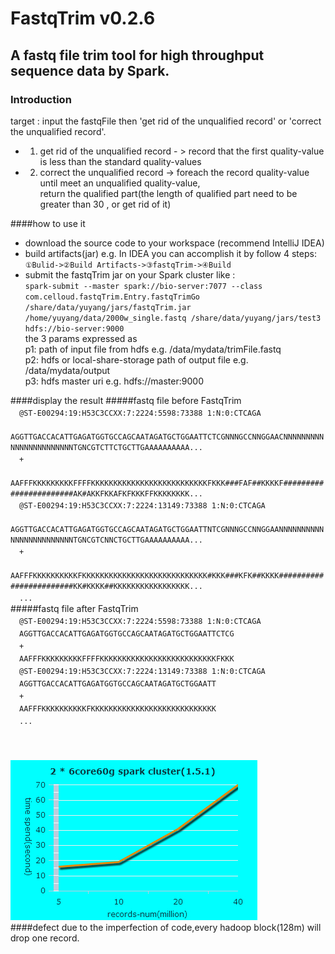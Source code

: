 FastqTrim v0.2.6
===
A fastq file trim tool for high throughput sequence data by Spark.
---
### Introduction
target : input the fastqFile then 'get rid of the unqualified record' or 'correct the unqualified record'.<br>
* 1. get rid of the unqualified record - > record that the first quality-value is less than the standard quality-values
* 2. correct the unqualified record -> foreach the record quality-value until meet an unqualified quality-value,
<br>return the qualified part(the length of qualified part need to be greater than 30 , or get rid of it)

####how to use it
* download the source code to your workspace (recommend IntelliJ IDEA)
* build artifacts(jar) e.g. In IDEA you can accomplish it by follow 4 steps:<br> `①Bulid->②Build Artifacts->③fastqTrim->④Build`
* submit the fastqTrim jar on your Spark cluster like :<br>
`spark-submit --master spark://bio-server:7077 --class com.celloud.fastqTrim.Entry.fastqTrimGo /share/data/yuyang/jars/fastqTrim.jar /home/yuyang/data/2000w_single.fastq /share/data/yuyang/jars/test3 hdfs://bio-server:9000` <br>the 3 params expressed as <br>
p1: path of input file from hdfs e.g. /data/mydata/trimFile.fastq<br>
p2: hdfs or local-share-storage path of output file e.g. /data/mydata/output<br>
p3: hdfs master uri e.g. hdfs://master:9000<br>

####display the result
#####fastq file before FastqTrim<br>
　`@ST-E00294:19:H53C3CCXX:7:2224:5598:73388 1:N:0:CTCAGA`<br>
　`AGGTTGACCACATTGAGATGGTGCCAGCAATAGATGCTGGAATTCTCGNNNGCCNNGGAACNNNNNNNNNNNNNNNNNNNNNNNTGNCGTCTTCTGCTTGAAAAAAAAAA...`<br>
　`+`<br>
　`AAFFFKKKKKKKKKFFFFKKKKKKKKKKKKKKKKKKKKKKKKKKFKKK###FAF##KKKKF#######################AK#AKKFKKAFKFKKKFFKKKKKKKK...`<br>
　`@ST-E00294:19:H53C3CCXX:7:2224:13149:73388 1:N:0:CTCAGA`<br>
　`AGGTTGACCACATTGAGATGGTGCCAGCAATAGATGCTGGAATTNTCGNNNGCCNNGGAANNNNNNNNNNNNNNNNNNNNNNNNTGNCGTCNNCTGCTTGAAAAAAAAAA...`<br>
　`+`<br>
　`AAFFFKKKKKKKKKKFKKKKKKKKKKKKKKKKKKKKKKKKKKKK#KKK###KFK##KKKK########################KK#KKKK##KKKKKKKKKKKKKKKKK...`<br>
　`...`<br>
#####fastq file after FastqTrim<br>
　`@ST-E00294:19:H53C3CCXX:7:2224:5598:73388 1:N:0:CTCAGA`<br>
　`AGGTTGACCACATTGAGATGGTGCCAGCAATAGATGCTGGAATTCTCG`<br>
　`+`<br>
　`AAFFFKKKKKKKKKFFFFKKKKKKKKKKKKKKKKKKKKKKKKKKFKKK`<br>
　`@ST-E00294:19:H53C3CCXX:7:2224:13149:73388 1:N:0:CTCAGA`<br>
　`AGGTTGACCACATTGAGATGGTGCCAGCAATAGATGCTGGAATT`<br>
　`+`<br>
　`AAFFFKKKKKKKKKKFKKKKKKKKKKKKKKKKKKKKKKKKKKKK`<br>
　`...`<br><br><br>
　　　　　　　　　　　　　　　　　![](https://github.com/yuyang2015/FastqTrim/raw/master/pic/demo.jpg)
<br>
####defect
due to the imperfection of code,every hadoop block(128m) will drop one record.
